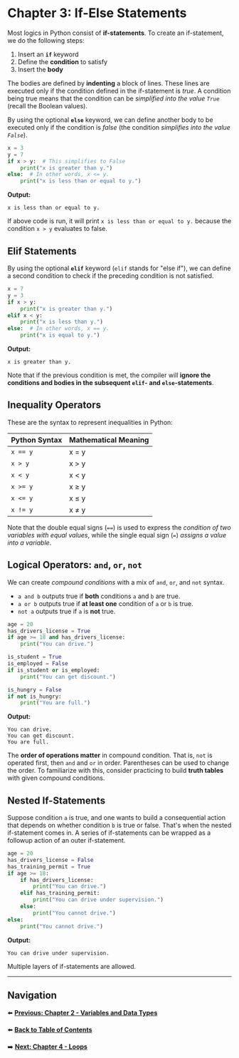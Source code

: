 # Chapter 3: If-Else Statements

Most logics in Python consist of **if-statements**. To create an if-statement, we do the following steps:

1. Insert an **`if`** keyword
2. Define the **condition** to satisfy
3. Insert the **body**

The bodies are defined by **indenting** a block of lines. These lines are executed only if the condition defined in the if-statement is *true*. A condition being true means that the condition can be *simplified into the value `True`* (recall the Boolean values).

By using the optional **`else`** keyword, we can define another body to be executed only if the condition is *false* (the condition *simplifies into the value `False`*).

```python
x = 3
y = 7
if x > y:  # This simplifies to False
    print("x is greater than y.")
else:  # In other words, x <= y.
    print("x is less than or equal to y.")
```

**Output:**
```
x is less than or equal to y.
```

If above code is run, it will print `x is less than or equal to y.` because the condition `x > y` evaluates to false.

## Elif Statements

By using the optional **`elif`** keyword (`elif` stands for "else if"), we can define a second condition to check if the preceding condition is not satisfied.

```python
x = 7
y = 3
if x > y:
    print("x is greater than y.")
elif x < y:
    print("x is less than y.")
else:  # In other words, x == y.
    print("x is equal to y.")
```

**Output:**
```
x is greater than y.
```

Note that if the previous condition is met, the compiler will **ignore the conditions and bodies in the subsequent `elif`- and `else`-statements**.

## Inequality Operators

These are the syntax to represent inequalities in Python:

| Python Syntax | Mathematical Meaning |
|--------------|---------------------|
| `x == y` | x = y |
| `x > y` | x > y |
| `x < y` | x < y |
| `x >= y` | x ≥ y |
| `x <= y` | x ≤ y |
| `x != y` | x ≠ y |

Note that the double equal signs (`==`) is used to express the *condition of two variables with equal values*, while the single equal sign (`=`) *assigns a value into a variable*.

## Logical Operators: `and`, `or`, `not`

We can create *compound conditions* with a mix of `and`, `or`, and `not` syntax.

- `a and b` outputs true if **both** conditions `a` and `b` are true.
- `a or b` outputs true if **at least one** condition of `a` or `b` is true.
- `not a` outputs true if `a` is **not** true.

```python
age = 20
has_drivers_license = True
if age >= 18 and has_drivers_license:
    print("You can drive.")

is_student = True
is_employed = False
if is_student or is_employed:
    print("You can get discount.")

is_hungry = False
if not is_hungry:
    print("You are full.")
```

**Output:**
```
You can drive.
You can get discount.
You are full.
```

The **order of operations matter** in compound condition. That is, `not` is operated first, then `and` and `or` in order. Parentheses can be used to change the order. To familiarize with this, consider practicing to build **truth tables** with given compound conditions.

## Nested If-Statements

Suppose condition `a` is true, and one wants to build a consequential action that depends on whether condition `b` is true or false. That's when the nested if-statement comes in. A series of if-statements can be wrapped as a followup action of an outer if-statement.

```python
age = 20
has_drivers_license = False
has_training_permit = True
if age >= 18:
    if has_drivers_license:
        print("You can drive.")
    elif has_training_permit:
        print("You can drive under supervision.")
    else:
        print("You cannot drive.")
else:
    print("You cannot drive.")
```

**Output:**
```
You can drive under supervision.
```

Multiple layers of if-statements are allowed.

---

## Navigation

⬅️ **[Previous: Chapter 2 - Variables and Data Types](chapter-02.md)**

⬅️ **[Back to Table of Contents](table-of-contents.md)**

➡️ **[Next: Chapter 4 - Loops](chapter-04.md)**